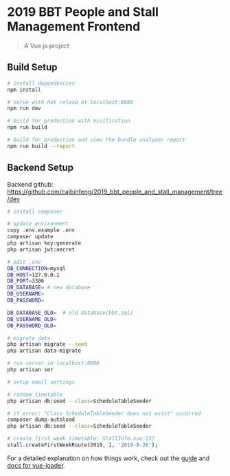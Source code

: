 # 2019 BBT People and Stall Management Frontend

> A Vue.js project

## Build Setup

``` bash
# install dependencies
npm install

# serve with hot reload at localhost:8080
npm run dev

# build for production with minification
npm run build

# build for production and view the bundle analyzer report
npm run build --report
```

## Backend Setup

Backend github: https://github.com/caibinfeng/2019_bbt_people_and_stall_management/tree/dev

``` bash
# install composer

# update environment
copy .env.example .env
composer update
php artisan key:generate
php artisan jwt:aecret

# edit .env
DB_CONNECTION=mysql
DB_HOST=127.0.0.1
DB_PORT=3306
DB_DATABASE= # new database
DB_USERNAME=
DB_PASSWORD=

DB_DATABASE_OLD=  # old database(bbt.sql)
DB_USERNAME_OLD=
DB_PASSWORD_OLD=

# migrate data
php artisan migrate --seed
php artisan data-migrate

# run server in localhost:8000
php artisan ser

# setup email settings

# random timetable
php artisan db:seed --class=ScheduleTableSeeder

# if error: "Class ScheduleTableSeeder does not exist" occurred
composer dump-autoload
php artisan db:seed --class=ScheduleTableSeeder

# create first week timetable: StallInfo.vue:237
stall.createFirstWeekRoute(2019, 1, '2019-8-26');
```

For a detailed explanation on how things work, check out the [guide](http://vuejs-templates.github.io/webpack/) and [docs for vue-loader](http://vuejs.github.io/vue-loader).
